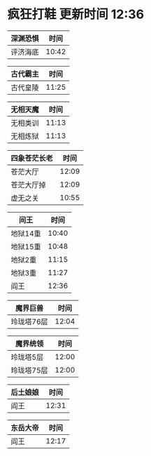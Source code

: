 # 疯狂打鞋 更新时间 12:36

| 深渊恐惧   | 时间    |
|--------|-------|
| 评济海底 | 10:42 |

| 古代霸主   | 时间    |
|--------|-------|
| 古代皇陵 | 11:25 |

| 无相天魔   | 时间    |
|--------|-------|
| 无相类训 | 11:13 |
| 无相炼狱 | 11:13 |

| 四象苍茫长老   | 时间    |
|--------|-------|
| 苍茫大厅 | 12:09 |
| 苍茫大厅掉 | 12:09 |
| 虚无之关 | 10:55 |

| 间王   | 时间    |
|--------|-------|
| 地狱14重 | 10:40 |
| 地狱15重 | 10:48 |
| 地狱2重 | 11:15 |
| 地狱3重 | 11:27 |
| 阎王 | 12:36 |

| 魔界巨兽   | 时间    |
|--------|-------|
| 玲珑塔76层 | 12:04 |

| 魔界统领   | 时间    |
|--------|-------|
| 玲珑塔5层 | 12:00 |
| 玲珑塔75层 | 12:00 |

| 后土娘娘   | 时间    |
|--------|-------|
| 阎王 | 12:31 |

| 东岳大帝   | 时间    |
|--------|-------|
| 阎王 | 12:17 |